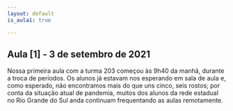 ```yaml
---
layout: default
is_aula1: true

---
```


## Aula [1] - 3 de setembro de 2021

Nossa primeira aula com a turma 203 começou às 9h40 da manhã, durante a troca de períodos. Os alunos já estavam nos esperando em sala de aula e, como esperado, não encontramos mais do que uns cinco, seis rostos; por conta da situação atual de pandemia, muitos dos alunos da rede estadual no Rio Grande do Sul anda continuam frequentando as aulas remotamente.

